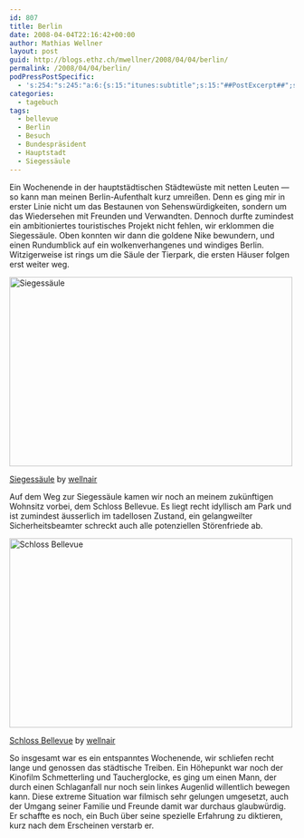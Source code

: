 ```yaml
---
id: 807
title: Berlin
date: 2008-04-04T22:16:42+00:00
author: Mathias Wellner
layout: post
guid: http://blogs.ethz.ch/mwellner/2008/04/04/berlin/
permalink: /2008/04/04/berlin/
podPressPostSpecific:
  - 's:254:"s:245:"a:6:{s:15:"itunes:subtitle";s:15:"##PostExcerpt##";s:14:"itunes:summary";s:15:"##PostExcerpt##";s:15:"itunes:keywords";s:17:"##WordPressCats##";s:13:"itunes:author";s:10:"##Global##";s:15:"itunes:explicit";s:2:"No";s:12:"itunes:block";s:2:"No";}";";'
categories:
  - tagebuch
tags:
  - bellevue
  - Berlin
  - Besuch
  - Bundespräsident
  - Hauptstadt
  - Siegessäule
---
```

Ein Wochenende in der hauptstädtischen Städtewüste mit netten Leuten &#8212; so kann man meinen Berlin-Aufenthalt kurz umreißen. Denn es ging mir in erster Linie nicht um das Bestaunen von Sehenswürdigkeiten, sondern um das Wiedersehen mit Freunden und Verwandten. Dennoch durfte zumindest ein ambitioniertes touristisches Projekt nicht fehlen, wir erklommen die Siegessäule. Oben konnten wir dann die goldene Nike bewundern, und einen Rundumblick auf ein wolkenverhangenes und windiges Berlin. Witzigerweise ist rings um die Säule der Tierpark, die ersten Häuser folgen erst weiter weg.

<div style="width: 510px" class="wp-caption aligncenter">
  <a href="http://www.flickr.com/photos/mwellner/2388335128/"><img alt="Siegessäule" src="http://farm4.static.flickr.com/3070/2388335128_91093dcbc7.jpg" title="Siegessäule" width="500" height="334" /></a>
  
  <p class="wp-caption-text">
    <a href="http://www.flickr.com/photos/mwellner/2388335128/">Siegessäule</a> by <a href="https://www.flickr.com/photos/mwellner/">wellnair</a>
  </p>
</div>

Auf dem Weg zur Siegessäule kamen wir noch an meinem zukünftigen Wohnsitz vorbei, dem Schloss Bellevue. Es liegt recht idyllisch am Park und ist zumindest äusserlich im tadellosen Zustand, ein gelangweilter Sicherheitsbeamter schreckt auch alle potenziellen Störenfriede ab.

<div style="width: 510px" class="wp-caption aligncenter">
  <a href="http://www.flickr.com/photos/mwellner/2387506045/"><img alt="Schloss Bellevue" src="http://farm4.static.flickr.com/3220/2387506045_2a042217de.jpg" title="Schloss Bellevue" width="500" height="334" /></a>
  
  <p class="wp-caption-text">
    <a href="http://www.flickr.com/photos/mwellner/2387506045/">Schloss Bellevue</a> by <a href="https://www.flickr.com/photos/mwellner/">wellnair</a>
  </p>
</div>

So insgesamt war es ein entspanntes Wochenende, wir schliefen recht lange und genossen das städtische Treiben. Ein Höhepunkt war noch der Kinofilm Schmetterling und Taucherglocke, es ging um einen Mann, der durch einen Schlaganfall nur noch sein linkes Augenlid willentlich bewegen kann. Diese extreme Situation war filmisch sehr gelungen umgesetzt, auch der Umgang seiner Familie und Freunde damit war durchaus glaubwürdig. Er schaffte es noch, ein Buch über seine spezielle Erfahrung zu diktieren, kurz nach dem Erscheinen verstarb er.